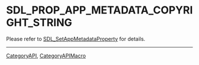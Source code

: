 # SDL_PROP_APP_METADATA_COPYRIGHT_STRING

Please refer to [SDL_SetAppMetadataProperty](SDL_SetAppMetadataProperty) for details.

----
[CategoryAPI](CategoryAPI), [CategoryAPIMacro](CategoryAPIMacro)

